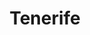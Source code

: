 ---
layout: photography
title:  "Tenerife"
region: "Canary Islands"
year: 2019
id: tenerife
intro: "An island of amazing diversity and one of the most underrated places I've visited. Hot southern beaches, vast volcanic landscapes and lush green mountains in the north."
seo:
  title: "Travel Photography - Tenerife"
  description: "Photography from around Tenerife, Canary Islands including Mount Teide, Masca Valley, Anaga and Playa de Benijo."
  image:
    url: "Tenerife-005.jpg"
    alt: "The road through Anaga"
hero:
  image: "Tenerife-005.jpg"
  alt: "The road through Anaga"
thumb:
  - url: "Tenerife-013.jpg"
    alt: "Looking out over El Sombrero"
  - url: "Tenerife-002.jpg"
    alt: "Mount Teide and Roques de García in the last of the sun"
  - url: "Tenerife-004.jpg"
    alt: "Masca Valley road"
---